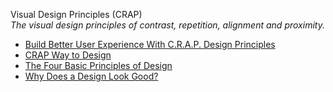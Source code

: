 Visual Design Principles (CRAP)  
_The visual design principles of contrast, repetition, alignment and proximity._

*   [Build Better User Experience With C.R.A.P. Design Principles](https://vwo.com/blog/crap-design-principles/)  
*   [CRAP Way to Design](https://medium.com/@olusegunaribido/crap-way-to-design-61b76622e05b)  
*   [The Four Basic Principles of Design](https://szaboka.com/articles/the-four-basic-principles-of-design/)  
*   [Why Does a Design Look Good?](https://www.nngroup.com/articles/why-does-design-look-good/)  
